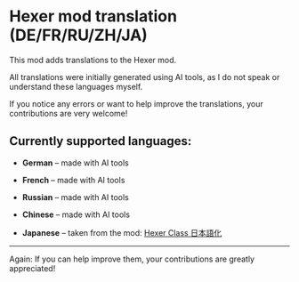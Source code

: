 # Hexer mod translation (DE/FR/RU/ZH/JA)

This mod adds translations to the Hexer mod.

All translations were initially generated using AI tools, as I do not speak or understand these languages myself.

If you notice any errors or want to help improve the translations, your contributions are very welcome!

## Currently supported languages:

- **German** – made with AI tools

- **French** – made with AI tools

- **Russian** – made with AI tools

- **Chinese** – made with AI tools

- **Japanese** – taken from the mod: [Hexer Class 日本語化](https://steamcommunity.com/sharedfiles/filedetails/?id=3537931801)


---
Again: If you can help improve them, your contributions are greatly appreciated!
